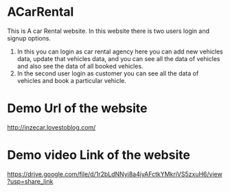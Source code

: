 # ACarRental
This is A car Rental website. In this website there is two users login and signup options.
1. In this you can login as car rental agency here you can add new vehicles data, update
that vehicles data, and you can see all the data of vehicles and also see the data of all
booked vehicles.
2. In the second user login as customer you can see all the data of vehicles and book a 
particular vehicle.
# Demo Url of the website
http://inzecar.lovestoblog.com/
# Demo video Link of the website
https://drive.google.com/file/d/1r2bLdNNyi8a4jyAFctkYMkriVS5zxuH6/view?usp=share_link
